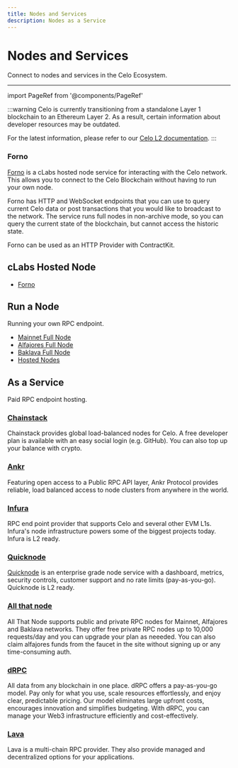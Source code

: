 ```yaml
---
title: Nodes and Services
description: Nodes as a Service
---
```


# Nodes and Services

Connect to nodes and services in the Celo Ecosystem.

---

import PageRef from '@components/PageRef'

:::warning
Celo is currently transitioning from a standalone Layer 1 blockchain to an Ethereum Layer 2. As a result, certain information about developer resources may be outdated.

For the latest information, please refer to our [Celo L2 documentation](../../cel2/index.md).
:::

### Forno

[Forno](./forno.md) is a cLabs hosted node service for interacting with the Celo network. This allows you to connect to the Celo Blockchain without having to run your own node.

Forno has HTTP and WebSocket endpoints that you can use to query current Celo data or post transactions that you would like to broadcast to the network. The service runs full nodes in non-archive mode, so you can query the current state of the blockchain, but cannot access the historic state.

Forno can be used as an HTTP Provider with ContractKit.

## cLabs Hosted Node

- [Forno](forno)

## Run a Node

Running your own RPC endpoint.

- [Mainnet Full Node](./run-mainnet.md)
- [Alfajores Full Node](./run-alfajores.md)
- [Baklava Full Node](./run-baklava.md)
- [Hosted Nodes](./run-hosted.md)

## As a Service
Paid RPC endpoint hosting.

### [Chainstack](https://chainstack.com/build-better-with-celo/)
Chainstack provides global load-balanced nodes for Celo. A free developer plan is available with an easy social login (e.g. GitHub). You can also top up your balance with crypto.
<PageRef url="https://chainstack.com/build-better-with-celo/" pageName="Chainstack" />

### [Ankr](https://www.ankr.com/rpc/celo/)
Featuring open access to a Public RPC API layer, Ankr Protocol provides reliable, load balanced access to node clusters from anywhere in the world.
<PageRef url="https://www.ankr.com/rpc/celo/" pageName="Ankr" />

### [Infura](https://www.infura.io/)
RPC end point provider that supports Celo and several other EVM L1s. Infura's node infrastructure powers some of the biggest projects today.
<PageRef url="https://docs.infura.io/networks/celo" pageName="Infura" />
Infura is L2 ready.

### [Quicknode](https://www.quicknode.com/chains/celo)
[Quicknode](https://www.quicknode.com/chains/celo) is an enterprise grade node service with a dashboard, metrics, security controls, customer support and no rate limits (pay-as-you-go).
Quicknode is L2 ready.
<PageRef url="https://www.quicknode.com/chains/celo" pageName="Quicknode" />

### [All that node](https://www.allthatnode.com/celo.dsrv)
All That Node supports public and private RPC nodes for Mainnet, Alfajores and Baklava networks. They offer free private RPC nodes up to 10,000 requests/day and you can upgrade your plan as neeeded. You can also claim alfajores funds from the faucet in the site without signing up or any time-consuming auth.
<PageRef url="https://www.allthatnode.com/celo.dsrv" pageName="All That Node" />

### [dRPC](https://drpc.org/chainlist/celo)
All data from any blockchain in one place. dRPC offers a pay-as-you-go model. Pay only for what you use, scale resources effortlessly, and enjoy clear, predictable pricing. Our model eliminates large upfront costs, encourages innovation and simplifies budgeting. With dRPC, you can manage your Web3 infrastructure efficiently and cost-effectively.
<PageRef url="https://drpc.org/chainlist/celo" pageName="DRPC" />

### [Lava](https://docs.lavanet.xyz/celo-dev)
Lava is a multi-chain RPC provider. They also provide managed and decentralized options for your applications.
<PageRef url="https://lavanet.xyz" pageName="Lava" />